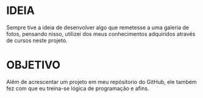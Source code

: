 # IDEIA
Sempre tive a ideia de desenvolver algo que remetesse a uma galeria de fotos, pensando nisso, utilizei dos meus conhecimentos adquiridos através de cursos neste projeto. 

# OBJETIVO
Além de acrescentar um projeto em meu repósitorio do GitHub, ele também fez com que eu treina-se lógica de programação e afins.